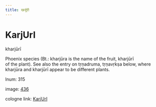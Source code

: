 ```yaml
---
title: खर्जूरी
---
```


# KarjUrI

kharjūrī  <div n="P" />Phoenix species (Bt.: kharjūra is the name of the fruit, kharjūrī <div n="lb" />of the plant). See also the entry on tṛṇadruma, tṛṇavṛkṣa below, where <div n="lb" />kharjūra and kharjūrī appear to be different plants.

lnum: 315

image: [436](https://www.sanskrit-lexicon.uni-koeln.de/scans/csl-apidev/servepdf.php?dict=snp&page=436)

cologne link: [KarjUrI](https://sanskrit-lexicon.uni-koeln.de/scans/csl-apidev/getword.php?dict=snp&key=KarjUrI)

